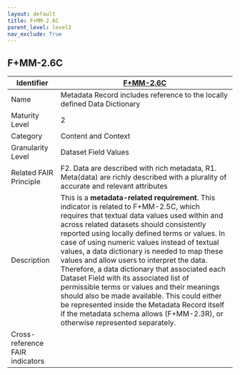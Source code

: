 ```yaml
---
layout: default
title: F+MM-2.6C
parent_level: level2
nav_exclude: True
---
```


## F+MM-2.6C

| Identifier | [F+MM-2.6C](https://github.com/FAIRplus/Data-Maturity/blob/indicator-definitions/docs/_indicators/D.%20F+MM-2.6C.md) |
| ---------- | ----------|
| Name | Metadata Record includes reference to the locally defined Data Dictionary  |
| Maturity Level | 2 |
| Category | Content and Context |
| Granularity Level | Dataset Field Values |
| Related FAIR Principle | F2. Data are described with rich metadata, R1. Meta(data) are richly described with a plurality of accurate and relevant attributes |
| Description | This is a **metadata-related requirement**. This indicator is related to F+MM-2.5C, which requires that textual data values used within and across related datasets should consistently reported using locally defined terms or values. In case of using numeric values instead of textual values, a data dictionary is needed to map these values and allow users to interpret the data. Therefore, a data dictionary that associated each Dataset Field with its associated list of permissible terms or values and their meanings should also be made available. This could either be represented inside the Metadata Record itself if the metadata schema allows (F+MM-2.3R), or otherwise represented separately.  |
| Cross-reference FAIR indicators | |
